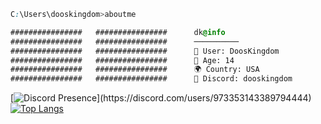 ```css
C:\Users\dooskingdom>aboutme

################   ################      dk@info
################   ################      ──────────
################   ################      👤 User: DoosKingdom
################   ################      🎈 Age: 14
################   ################      🌍 Country: USA
################   ################      🔗 Discord: dooskingdom
```
[![Discord Presence](https://lanyard-profile-readme.vercel.app/api/973353143389794444?theme=light&bg=809ecf&animated=false&hideDiscrim=true&borderRadius=30px&idleMessage=Probably%20doing%20something%20else...)](https://discord.com/users/973353143389794444)
[![Top Langs](https://github-readme-stats.vercel.app/api/top-langs/?username=dooskingdom)](https://github.com/anuraghazra/github-readme-stats)
